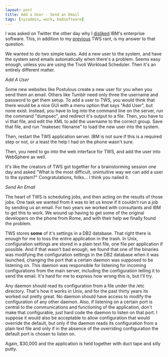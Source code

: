 ```yaml
---
layout: post
title: Add a User - Send an Email
tags: [sysadmin, work, badsoftware]
---
```

I was asked on Twitter the other day why I <a href="http://twitter.com/ibuys/status/14230359975">disliked</a> IBM's enterprise software.  This, in addition to my <a href="https://jonathanbuys.com/2009/01/22/the-sorry-state-of-enterprise-software/">previous</a> TWS rant, is my answer to that question.

We wanted to do two simple tasks.  Add a new user to the system, and have the system send emails automatically when there's a problem.  Seems easy enough, unless you are using the Tivoli Workload Scheduler.  Then it's an entirely different matter.  

*Add A User*

Some new websites like Postulous create a new user for you when you send them an email.  Others like Tumblr need only three the username and password to get them setup.  To add a user to TWS, you would think that there would be a nice GUI with a menu option that says "Add User", but none exist.  Instead, you have to log into the command line on the server, run the command "dumpsec", and redirect it's output to a file.  Then, you have to vi that file, and edit the XML to add the username to the correct group.  Save that file, and run "makesec filename" to load the new user into the system.  

Then, restart the TWS application server.  IBM is not sure if this is  a required step or not, or a least the help I had on the phone wasn't sure.  

Then, you need to go into the web interface for TWS, and add the user into WebSphere as well.  

It's like the creators of TWS got together for a brainstorming session one day and asked "What is the most difficult, unintuitive way we can add a user to the system?"  Congratulations, folks... I think you nailed it.

*Send An Email*

The heart of TWS is scheduling jobs, and then acting on the results of those jobs.  One task we wanted from it was to let us know if it couldn't run a job by sending us an email.  For two years we worked with consultants and IBM to get this to work.  We wound up having to get some of the original developers on the phone from Rome, and with their help we finally found the problem.

TWS stores <strong>some</strong> of it's settings in  a DB2 database.  That right there is enough for me to toss the entire application in the trash.  In Unix, configuration settings are stored in a plain text file, one file per application if possible.  And if that wasn't bad enough, we found that one of the binaries was modifying the configuration settings in the DB2 database when it was launched, changing the port that a certain daemon was supposed to be listening on.  This daemon was responsible for listening for incoming configurations from the main server, including the configuration telling it to send the email.  It's hard for me to express how wrong this is, but I'll try.

Any daemon should read its configuration from a file under the /etc directory.  That's how it works in Unix, and for the past thirty years its worked out pretty great.  No daemon should have access to modify the configuration of any other daemon.  Also, if listening on a certain port is central to the communications and functioning of the application, don't make that configurable, just hard code the daemon to listen on that port.  I suppose it would also be acceptable to allow configuration that would override the default, but only if the daemon reads its configuration from a plain text file and only if in the absence of the overriding configuration the default port is chosen to listen on.  

Again, $30,000 and the application is held together with duct tape and silly putty.  

